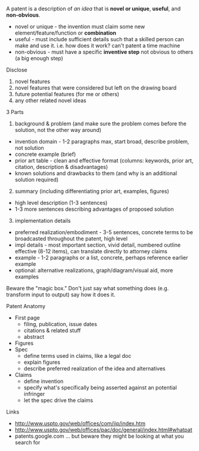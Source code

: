A patent is a description of *an idea* that is **novel or unique**, **useful**, and **non-obvious**.
* novel or unique - the invention must claim some new element/feature/function or **combination**
* useful - must include sufficient details such that a skilled person can make and use it.  i.e. how does it work?  can't patent a time machine
* non-obvious - must have a specific **inventive step** not obvious to others (a big enough step)

Disclose
1. novel features
2. novel features that were considered but left on the drawing board
3. future potential features (for me or others)
4. any other related novel ideas

3 Parts
1. background & problem (and make sure the problem comes before the solution, not the other way around)
  * invention domain - 1-2 paragraphs max, start broad, describe problem, not solution
  * concrete example (brief)
  * prior art table - clean and effective format (columns: keywords, prior art, citation, description & disadvantages)
  * known solutions and drawbacks to them (and why is an additional solution required)
2. summary (including differentiating prior art, examples, figures)
  * high level description (1-3 sentences)
  * 1-3 more sentences describing advantages of proposed solution
3. implementation details
  * preferred realization/embodiment - 3-5 sentences, concrete terms to be broadcasted throughout the patent, high level
  * impl details - most important section, vivid detail, numbered outline effective (8-12 items), can translate directly to attorney claims
  * example - 1-2 paragraphs or a list, concrete, perhaps reference earlier example
  * optional: alternative realizations, graph/diagram/visual aid, more examples

Beware the "magic box."  Don't just say what something does (e.g. transform input to output) say how it does it.

Patent Anatomy
* First page
  * filing, publication, issue dates
  * citations & related stuff
  * abstract
* Figures
* Spec
  * define terms used in claims, like a legal doc
  * explain figures
  * describe preferred realization of the idea and alternatives
* Claims
  * define invention
  * specify what's specifically being asserted against an potential infringer
  * let the spec drive the claims

Links
* http://www.uspto.gov/web/offices/com/iip/index.htm
* http://www.uspto.gov/web/offices/pac/doc/general/index.html#whatpat
* patents.google.com ... but beware they might be looking at what you search for


